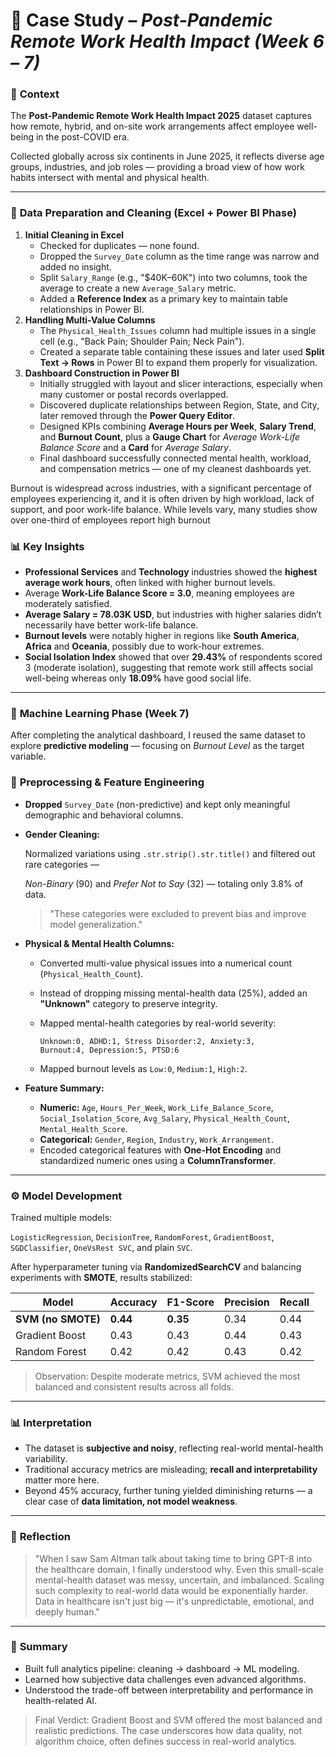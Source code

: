 # 🧠 Case Study – *Post-Pandemic Remote Work Health Impact (Week 6 – 7)* 


### 📘 **Context**

The **Post-Pandemic Remote Work Health Impact 2025** dataset captures how remote, hybrid, and on-site work arrangements affect employee well-being in the post-COVID era.

Collected globally across six continents in June 2025, it reflects diverse age groups, industries, and job roles — providing a broad view of how work habits intersect with mental and physical health.

---

### 🧩 **Data Preparation and Cleaning (Excel + Power BI Phase)**

1. **Initial Cleaning in Excel**
    - Checked for duplicates — none found.
    - Dropped the `Survey_Date` column as the time range was narrow and added no insight.
    - Split `Salary_Range` (e.g., "$40K–60K") into two columns, took the average to create a new `Average_Salary` metric.
    - Added a **Reference Index** as a primary key to maintain table relationships in Power BI.
2. **Handling Multi-Value Columns**
    - The `Physical_Health_Issues` column had multiple issues in a single cell (e.g., "Back Pain; Shoulder Pain; Neck Pain").
    - Created a separate table containing these issues and later used **Split Text → Rows** in Power BI to expand them properly for visualization.
3. **Dashboard Construction in Power BI**
    - Initially struggled with layout and slicer interactions, especially when many customer or postal records overlapped.
    - Discovered duplicate relationships between Region, State, and City, later removed through the **Power Query Editor**.
    - Designed KPIs combining **Average Hours per Week**, **Salary Trend**, and **Burnout Count**, plus a **Gauge Chart** for *Average Work-Life Balance Score* and a **Card** for *Average Salary*.
    - Final dashboard successfully connected mental health, workload, and compensation metrics — one of my cleanest dashboards yet.

Burnout is widespread across industries, with a significant percentage of employees experiencing it, and it is often driven by high workload, lack of support, and poor work-life balance. While levels vary, many studies show over one-third of employees report high burnout

### 📊 Key Insights

- **Professional Services** and **Technology** industries showed the **highest average work hours**, often linked with higher burnout levels.
- Average **Work-Life Balance Score = 3.0**, meaning employees are moderately satisfied.
- **Average Salary = 78.03K USD**, but industries with higher salaries didn’t necessarily have better work-life balance.
- **Burnout levels** were notably higher in regions like **South America**, **Africa** and **Oceania**, possibly due to work-hour extremes.
- **Social Isolation Index** showed that over **29.43%** of respondents scored 3 (moderate isolation), suggesting that remote work still affects social well-being whereas only **18.09%** have good social life.

---

### 🧠 **Machine Learning Phase (Week 7)**

After completing the analytical dashboard, I reused the same dataset to explore **predictive modeling** — focusing on *Burnout Level* as the target variable.

### 🧹 **Preprocessing & Feature Engineering**

- **Dropped** `Survey_Date` (non-predictive) and kept only meaningful demographic and behavioral columns.
- **Gender Cleaning:**
    
    Normalized variations using `.str.strip().str.title()` and filtered out rare categories —
    
    *Non-Binary* (90) and *Prefer Not to Say* (32) — totaling only 3.8% of data.
    
    > "These categories were excluded to prevent bias and improve model generalization."

- **Physical & Mental Health Columns:**
    - Converted multi-value physical issues into a numerical count (`Physical_Health_Count`).
    - Instead of dropping missing mental-health data (25%), added an **"Unknown"** category to preserve integrity.
    - Mapped mental-health categories by real-world severity:
        
        ```
        Unknown:0, ADHD:1, Stress Disorder:2, Anxiety:3,
        Burnout:4, Depression:5, PTSD:6
        
        ```  
    - Mapped burnout levels as `Low:0`, `Medium:1`, `High:2`.

- **Feature Summary:**
    - **Numeric:** `Age`, `Hours_Per_Week`, `Work_Life_Balance_Score`, `Social_Isolation_Score`, `Avg_Salary`, `Physical_Health_Count`, `Mental_Health_Score`.
    - **Categorical:** `Gender`, `Region`, `Industry`, `Work_Arrangement`.
    - Encoded categorical features with **One-Hot Encoding** and standardized numeric ones using a **ColumnTransformer**.

---

### ⚙️ **Model Development**

Trained multiple models:

`LogisticRegression`, `DecisionTree`, `RandomForest`, `GradientBoost`, `SGDClassifier`, `OneVsRest SVC`, and plain `SVC`.

After hyperparameter tuning via **RandomizedSearchCV** and balancing experiments with **SMOTE**, results stabilized:

| Model | Accuracy | F1-Score | Precision | Recall |
| --- | --- | --- | --- | --- |
| **SVM (no SMOTE)** | **0.44** | **0.35** | 0.34 | 0.44 |
| Gradient Boost | 0.43 | 0.43 | 0.44 | 0.43 |
| Random Forest | 0.42 | 0.42 | 0.43 | 0.42 |

> Observation: Despite moderate metrics, SVM achieved the most balanced and consistent results across all folds.

---

### 📊 **Interpretation**

- The dataset is **subjective and noisy**, reflecting real-world mental-health variability.
- Traditional accuracy metrics are misleading; **recall and interpretability** matter more here.
- Beyond 45% accuracy, further tuning yielded diminishing returns — a clear case of **data limitation, not model weakness**.

---

### 💭 **Reflection**

> "When I saw Sam Altman talk about taking time to bring GPT-8 into the healthcare domain, I finally understood why. Even this small-scale mental-health dataset was messy, uncertain, and imbalanced. Scaling such complexity to real-world data would be exponentially harder. Data in healthcare isn't just big — it's unpredictable, emotional, and deeply human."

---

### 🧾 **Summary**

- Built full analytics pipeline: cleaning → dashboard → ML modeling.
- Learned how subjective data challenges even advanced algorithms.
- Understood the trade-off between interpretability and performance in health-related AI.

> Final Verdict: Gradient Boost and SVM offered the most balanced and realistic predictions. The case underscores how data quality, not algorithm choice, often defines success in real-world analytics.

